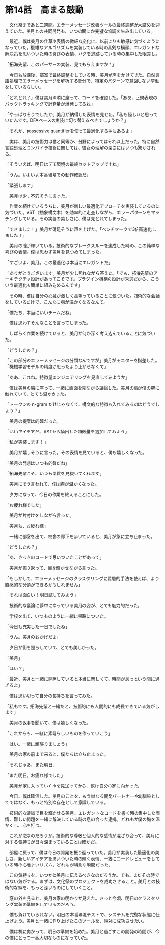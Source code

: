 # 第14話　高まる鼓動

　文化祭まであと二週間。エラーメッセージ改善ツールの最終調整が大詰めを迎えていた。美月との共同開発も、いつの間にか完璧な協調を生み出している。

　最近、僕は美月の仕草や表情の微細な変化に、以前よりも敏感に気づくようになっていた。複雑なアルゴリズムを実装している時の真剣な横顔、エレガントな解決策を思いついた時の喜びの表情、バグを追跡している時の集中した眼差し。

「拓海先輩、このパーサーの実装、見てもらえますか？」

　今日も放課後、部室で最終調整をしている時、美月が声をかけてきた。自然言語処理でエラーメッセージを解析する部分で、特定のパターンで意図しない挙動をしているらしい。

「どれどれ？」僕は美月の隣に座って、コードを確認した。「ああ、正規表現のバックトラッキングで計算量が爆発してるね」

「やっぱりそうでしたか」美月が納得した表情を見せた。「私も怪しいと思っていたんです。DFAベースの実装に切り替えるべきでしょうか？」

「それか、possessive quantifierを使って最適化する手もあるよ」

　実は、美月の技術力は僕と同等か、分野によってはそれ以上だった。特に自然言語処理とコンパイラ技術に関しては、彼女の理解の深さにはいつも驚かされる。

「そういえば、明日はデモ環境の最終セットアップですね」

「うん。いよいよ本番環境での動作確認だ」

「緊張します」

　美月は少し不安そうに言った。

　作業を続けているうちに、美月が新しい最適化アプローチを実装しているのに気づいた。AST（抽象構文木）を効率的に走査しながら、エラーパターンをマッチングしている。その実装の美しさに、僕は見とれてしまった。

「できました！」美月が満足そうに声を上げた。「ベンチマークで3倍高速化しました！」

　美月の瞳が輝いている。技術的なブレークスルーを達成した時の、この純粋な喜びの表情。僕は思わず美月を見つめてしまった。

「すごいよ、美月。この最適化は本当にエレガントだ」

「ありがとうございます」美月が少し照れながら答えた。「でも、拓海先輩のアーキテクチャ設計があってこそです。プラグイン機構の設計が秀逸だから、こういう最適化も簡単に組み込めるんです」

　その時、僕は自分の心臓が激しく高鳴っていることに気づいた。技術的な会話をしているだけで、こんなに胸が温かくなるなんて。

「僕たち、本当にいいチームだね」

　僕は思わずそんなことを言ってしまった。

　しばらく作業を続けていると、美月が何か深く考え込んでいることに気づいた。

「どうしたの？」

「この部分のエラーメッセージの分類なんですが」美月がモニターを指差した。「機械学習モデルの精度が思ったより上がらなくて」

「ああ、これね。特徴量エンジニアリングを見直してみようか」

　僕は美月の隣に座って、一緒に画面を見ながら議論した。美月の肩が僕の腕に触れていて、とても温かかった。

「トークンの n-gram だけじゃなくて、構文的な特徴も入れてみるのはどうでしょう？」

　美月の提案は的確だった。

「いいアイデアだ。ASTから抽出した特徴量を追加してみよう」

「私が実装します！」

　美月が嬉しそうに言った。その表情を見ていると、僕も嬉しくなった。

「美月の発想はいつも的確だね」

「拓海先輩こそ、いつも本質を見抜いてくれます」

　美月にそう言われて、僕は胸が温かくなった。

　夕方になって、今日の作業を終えることにした。

「お疲れ様でした」

　美月が片付けをしながら言った。

「美月も、お疲れ様」

　一緒に部室を出て、校舎の廊下を歩いていると、美月が急に立ち止まった。

「どうしたの？」

「あ、さっきのコードで思いついたことがあって」

　美月が振り返って、目を輝かせながら言った。

「もしかして、エラーメッセージのクラスタリングに階層的手法を使えば、より直感的な分類ができるかもしれません」

「それは面白い！明日試してみよう」

　技術的な議論に夢中になっている美月の姿が、とても魅力的だった。

　学校を出て、いつものように一緒に帰路についた。

「今日も充実した一日でしたね」

「うん。美月のおかげだよ」

　夕日が街を照らしていて、とても美しかった。

「美月」

「はい？」

「最近、美月と一緒に開発していると本当に楽しくて、時間があっという間に過ぎるよ」

　僕は思い切って自分の気持ちを言ってみた。

「私もです。拓海先輩と一緒だと、技術的にも人間的にも成長できている気がします」

　美月の返事を聞いて、僕は嬉しくなった。

「これからも、一緒に素晴らしいものを作っていこう」

「はい。一緒に頑張りましょう」

　美月の家の前まで来ると、僕たちは立ち止まった。

「それじゃあ、また明日」

「また明日。お疲れ様でした」

　美月が家に入っていくのを見送ってから、僕は自分の家に向かった。

　今日、僕は確信した。美月のことを、もう単なる開発パートナーや幼馴染としてではなく、もっと特別な存在として意識している。

　技術的な議論で目を輝かせる美月、エレガントなコードを書く時の集中した表情、難しい問題を一緒に解決している時の息の合った連携。どれもが僕の胸を温かくし、心を打つ。

　これが恋なのだろうか。技術的な尊敬と個人的な感情が混ざり合って、美月に対する気持ちが日々深まっていることは確かだ。

　部屋に戻って、僕は今日の開発を振り返っていた。美月が実装した最適化の美しさ、新しいアイデアを思いついた時の輝く表情、一緒にコードレビューをしている時の心地よいリズム。どれもが特別な瞬間だった。

　この気持ちを、いつかは美月に伝えるべきなのだろうか。でも、まだその時ではない気がする。まずは、文化祭のプロジェクトを成功させること。美月との技術的な絆を、もっと深いものにしていくこと。

　窓の外を見ると、美月の家の明かりが見えた。きっと今頃、明日のクラスタリング実装の準備をしているのだろう。

　僕も負けていられない。明日の本番環境テストで、システムを完璧な状態に仕上げよう。美月と一緒に作り上げたこのツールを、絶対に成功させたい。

　僕は机に向かって、明日の準備を始めた。美月と過ごすこの開発の時間が、今の僕にとって一番大切なものになっていた。